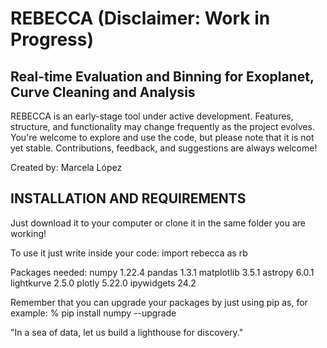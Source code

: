 # REBECCA (Disclaimer: Work in Progress)
## Real-time Evaluation and Binning for Exoplanet, Curve Cleaning and Analysis

REBECCA is an early-stage tool under active development.
Features, structure, and functionality may change frequently as the project evolves.
You're welcome to explore and use the code, but please note that it is not yet stable.
Contributions, feedback, and suggestions are always welcome!

Created by: Marcela López


##  INSTALLATION AND REQUIREMENTS  ##

Just download it to your computer or clone it in the same folder you are working!

To use it just write inside your code: import rebecca as rb




Packages needed:
	numpy		1.22.4
	pandas		1.3.1
	matplotlib	3.5.1
	astropy		6.0.1
	lightkurve 	2.5.0
 	plotly		5.22.0
  	ipywidgets	24.2
	
	
Remember that you can upgrade your packages by just using pip as, for example:
% pip install numpy --upgrade

"In a sea of data, let us build a lighthouse for discovery."

